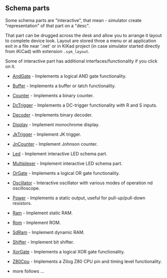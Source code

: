 ## Schema parts

Some schema parts are "interactive", that mean - simulator create "representation" of that part on a "desc".

That part can be drugged across the desk and allow you to arrange it layout to complete device look.
Layout are stored throe a menu or at application exit in a file near '.net' or in KiKad project (in case simulator started directly from iKiCad) with extension
`.sym_layout`.

Some of interactive part has additional interfaces/functionality if you click on it.

* [AndGate](and%2FREADME.md) - Implements a logical AND gate functionality.
* [Buffer](buffer%2FREADME.md) - Implements a buffer or latch functionality.
* [Counter](counter%2FREADME.md) - Implements a binary counter.
* [DcTrigger](dcTrigger%2FREADME.md) - Implements a DC-trigger functionality with R and S inputs.
* [Decoder](decoder%2FREADME.md) - Implements binary decoder.
* [Display](display%2FREADME.md) - Implement monochrome display.
* [JkTrigger](jkTrigger%2FREADME.md) - Implement JK trigger.
* [JnCounter](jnCounter%2FREADME.md) - Implement Johnson counter.
* [Led](led%2FREADME.md) - Implement interactive LED schema part.
* [Multiplexer](multiplexer%2FREADME.md) - Implement interactive LED schema part.
* [OrGate](or%2FREADME.md) - Implements a logical OR gate functionality.
* [Oscillator](oscillator%2FREADME.md) - Interactive oscillator with various modes of operation nd oscilloscope.
* [Power](power%2FREADME.md) - Implements a static output, useful for pull-up/pull-down resistors.
* [Ram](ram/README.md) - Implement static RAM.
* [Rom](rom/README.md) - Implement ROM.
* [SdRam](sdram/README.md) - Implement dynamic RAM.
* [Shifter](shifter/README.md) - Implement bit shifter.
* [XorGate](xor%2FREADME.md) - Implements a logical XOR gate functionality.
* [Z80Cpu](z80%2FREADME.md) - Implements a Zilog Z80 CPU pin and timing level functionality.

* more follows ... 